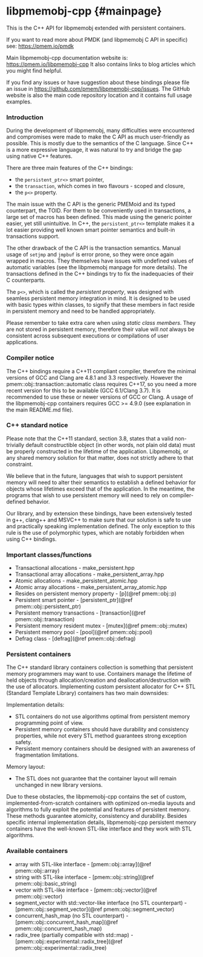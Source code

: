 libpmemobj-cpp	{#mainpage}
===========================

This is the C++ API for libpmemobj extended with persistent containers.

If you want to read more about PMDK (and libpmemobj C API in specific) see:
https://pmem.io/pmdk

Main libpmemobj-cpp documentation website is:
https://pmem.io/libpmemobj-cpp
It also contains links to blog articles which you might find helpful.

If you find any issues or have suggestion about these bindings please file an
issue in https://github.com/pmem/libpmemobj-cpp/issues. The GitHub website
is also the main code repository location and it contains full usage examples.

### Introduction ###

During the development of libpmemobj, many difficulties were encountered and
compromises were made to make the C API as much user-friendly as possible. This
is mostly due to the semantics of the C language. Since C++ is a more expressive
language, it was natural to try and bridge the gap using native C++ features.

There are three main features of the C++ bindings:
 - the `persistent_ptr<>` smart pointer,
 - the `transaction`, which comes in two flavours - scoped and closure,
 - the `p<>` property.

The main issue with the C API is the generic PMEMoid and its typed counterpart,
the TOID. For them to be conveniently used in transactions, a large set of
macros has been defined. This made using the generic pointer easier, yet still
unintuitive. In C++, the `persistent_ptr<>` template makes it a lot easier
providing well known smart pointer semantics and built-in transactions support.

The other drawback of the C API is the transaction semantics. Manual usage of
`setjmp` and `jmpbuf` is error prone, so they were once again wrapped in
macros. They themselves have issues with undefined values of automatic
variables (see the libpmemobj manpage for more details). The transactions
defined in the C++ bindings try to fix the inadequacies of their C counterparts.

The `p<>`, which is called the _persistent property_, was designed with
seamless persistent memory integration in mind. It is designed to be used with
basic types within classes, to signify that these members in fact reside in
persistent memory and need to be handled appropriately.

Please remember to take extra care when using _static class members_. They are
not stored in persistent memory, therefore their value will _not_ always be
consistent across subsequent executions or compilations of user applications.

### Compiler notice ###

The C++ bindings require a C++11 compliant compiler, therefore the minimal
versions of GCC and Clang are 4.8.1 and 3.3 respectively. However the
pmem::obj::transaction::automatic class requires C++17, so
you need a more recent version for this to be available (GCC 6.1/Clang 3.7).
It is recommended to use these or newer versions of GCC or Clang.
A usage of the libpmemobj-cpp containers requires GCC >= 4.9.0 (see explanation
in the main README.md file).

### C++ standard notice ###

Please note that the C++11 standard, section 3.8, states that a valid
non-trivially default constructible object (in other words, not plain old data)
must be properly constructed in the lifetime of the application.
Libpmemobj, or any shared memory solution for that matter, does not
strictly adhere to that constraint.

We believe that in the future, languages that wish to support persistent memory
will need to alter their semantics to establish a defined behavior for objects
whose lifetimes exceed that of the application. In the meantime, the programs
that wish to use persistent memory will need to rely on compiler-defined
behavior.

Our library, and by extension these bindings, have been extensively tested in
g++, clang++ and MSVC++ to make sure that our solution is safe to use and
practically speaking implementation defined. The only exception to this rule is
the use of polymorphic types, which are notably forbidden when using C++
bindings.

### Important classes/functions ###

 * Transactional allocations - make_persistent.hpp
 * Transactional array allocations - make_persistent_array.hpp
 * Atomic allocations - make_persistent_atomic.hpp
 * Atomic array allocations - make_persistent_array_atomic.hpp
 * Resides on persistent memory property - [p](@ref pmem::obj::p)
 * Persistent smart pointer - [persistent_ptr](@ref pmem::obj::persistent_ptr)
 * Persistent memory transactions - [transaction](@ref pmem::obj::transaction)
 * Persistent memory resident mutex - [mutex](@ref pmem::obj::mutex)
 * Persistent memory pool - [pool](@ref pmem::obj::pool)
 * Defrag class - [defrag](@ref pmem::obj::defrag)

### Persistent containers ###

The C++ standard library containers collection is something that persistent
memory programmers may want to use. Containers manage the lifetime of held
objects through allocation/creation and deallocation/destruction with the use of
allocators. Implementing custom persistent allocator for C++ STL (Standard
Template Library) containers has two main downsides:

Implementation details:
 - STL containers do not use algorithms optimal from persistent memory programming point of view.
 - Persistent memory containers should have durability and consistency properties,
    while not every STL method guarantees strong exception safety.
 - Persistent memory containers should be designed with an awareness of
    fragmentation limitations.

Memory layout:
 - The STL does not guarantee that the container layout will remain unchanged in new library versions.

Due to these obstacles, the libpmemobj-cpp contains the set of custom,
implemented-from-scratch containers with optimized on-media layouts and
algorithms to fully exploit the potential and features of persistent memory.
These methods guarantee atomicity, consistency and durability. Besides specific
internal implementation details, libpmemobj-cpp persistent memory containers
have the well-known STL-like interface and they work with STL algorithms.

### Available containers ###

 * array with STL-like interface - [pmem::obj::array](@ref pmem::obj::array)
 * string with STL-like interface - [pmem::obj::string](@ref pmem::obj::basic_string)
 * vector with STL-like interface - [pmem::obj::vector](@ref pmem::obj::vector)
 * segment_vector with std::vector-like interface (no STL counterpart) -
    [pmem::obj::segment_vector](@ref pmem::obj::segment_vector)
 * concurrent_hash_map (no STL counterpart) -
    [pmem::obj::concurrent_hash_map](@ref pmem::obj::concurrent_hash_map)
 * radix_tree (partially compatible with std::map) -
    [pmem::obj::experimental::radix_tree](@ref pmem::obj::experimental::radix_tree)
